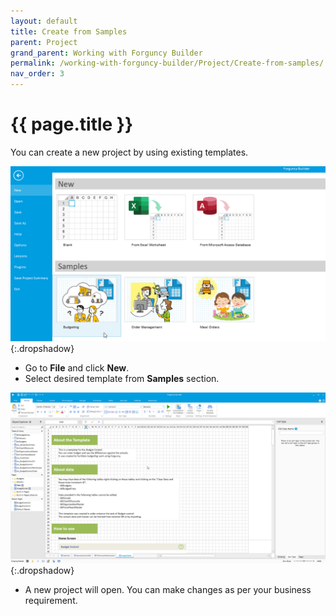 ```yaml
---
layout: default
title: Create from Samples
parent: Project
grand_parent: Working with Forguncy Builder
permalink: /working-with-forguncy-builder/Project/Create-from-samples/
nav_order: 3
---
```


# {{ page.title }}

You can create a new project by using existing templates.

![create-from-samples](/assets/images/product-images/project-create-from-samples.png)
{:.dropshadow}

- Go to **File** and click **New**.
- Select desired template from **Samples** section.

![create-from-samples-open](/assets/images/product-images/project-create-from-samples-open.png)
{:.dropshadow}

- A new project will open. You can make changes as per your business requirement. 